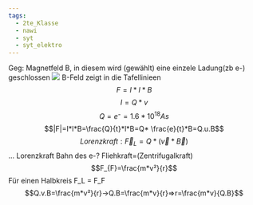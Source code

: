 ```yaml
---
tags:
  - 2te_Klasse
  - nawi
  - syt
  - syt_elektro
---
```

Geg: Magnetfeld B, in diesem wird (gewählt) eine einzele Ladung(zb e-) geschlossen
![](Kraft%20auf%20eine%20bewegte%20Ladung%2002-05-2024-28.excalidraw.svg)
B-Feld zeigt in die Tafellinieen
$$F=I*l*B$$
$$I=Q*v$$$$Q=e⁻=1.6*10^{18}As$$
$$|F|=I*l*B=\frac{Q}{t}*l*B=Q* \frac{e}{t}*B=Q.u.B$$
$$Lorenzkraft: \vec{F}_{L}=Q*(\vec{v}*\vec{B})$$ ... Lorenzkraft
Bahn des e-?
Fliehkraft=(Zentrifugalkraft)
$$F_{F}=\frac{m*v²}{r}$$
Für einen Halbkreis F_L = F_F
$$Q.v.B=\frac{m*v²}{r}→Q.B=\frac{m*v}{r}⇒r=\frac{m*v}{Q.B}$$